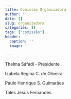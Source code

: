 ```yaml
---
title: Comissão Organizadora
author: ''
date: []
slug: organizadora
categories: []
tags: ["comissão"]
header:
  caption: ''
  image: ''

---
```


Thelma Sáfadi - Presidente

Izabela Regina C. de Oliveira

Paulo Henrique S. Guimarães

Tales Jesus Fernandes.

